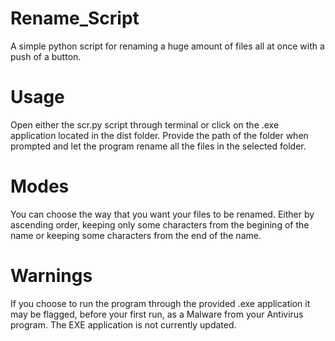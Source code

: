 # Rename_Script
 A simple python script for renaming a huge amount of files all at once with a push of a button.

# Usage
 Open either the scr.py script through terminal or click on the .exe application located in the dist folder. Provide the path of the folder when prompted and let the program rename all the files in the selected folder.

# Modes
 You can choose the way that you want your files to be renamed. Either by ascending order, keeping only some characters from the begining of the name or keeping some characters from the end of the name.

# Warnings
 If you choose to run the program through the provided .exe application it may be flagged, before your first run, as a Malware from your Antivirus program.
 The EXE application is not currently updated.
